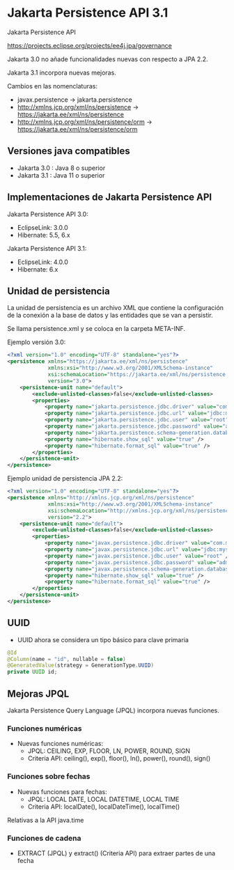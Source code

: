 
# Jakarta Persistence API 3.1

Jakarta Persistence API

https://projects.eclipse.org/projects/ee4j.jpa/governance

Jakarta 3.0 no añade funcionalidades nuevas con respecto a JPA 2.2.

Jakarta 3.1 incorpora nuevas mejoras.

Cambios en las nomenclaturas:

* javax.persistence -> jakarta.persistence
* http://xmlns.jcp.org/xml/ns/persistence -> https://jakarta.ee/xml/ns/persistence
* http://xmlns.jcp.org/xml/ns/persistence/orm -> https://jakarta.ee/xml/ns/persistence/orm

## Versiones java compatibles

* Jakarta 3.0 : Java 8 o superior
* Jakarta 3.1 : Java 11 o superior

## Implementaciones de Jakarta Persistence API

Jakarta Persistence API 3.0:

* EclipseLink: 3.0.0
* Hibernate: 5.5, 6.x

Jakarta Persistence API 3.1:

* EclipseLink: 4.0.0
* Hibernate: 6.x

## Unidad de persistencia

La unidad de persistencia es un archivo XML que contiene la configuración de la conexión a la base de datos y las entidades que se van a persistir.

Se llama persistence.xml y se coloca en la carpeta META-INF.

Ejemplo versión 3.0:

```xml
<?xml version="1.0" encoding="UTF-8" standalone="yes"?>
<persistence xmlns="https://jakarta.ee/xml/ns/persistence"
             xmlns:xsi="http://www.w3.org/2001/XMLSchema-instance"
             xsi:schemaLocation="https://jakarta.ee/xml/ns/persistence https://jakarta.ee/xml/ns/persistence/persistence_3_0.xsd"
             version="3.0">
    <persistence-unit name="default">
        <exclude-unlisted-classes>false</exclude-unlisted-classes>
        <properties>
            <property name="jakarta.persistence.jdbc.driver" value="com.mysql.cj.jdbc.Driver" />
            <property name="jakarta.persistence.jdbc.url" value="jdbc:mysql://localhost:3306/hibernate1" />
            <property name="jakarta.persistence.jdbc.user" value="root" />
            <property name="jakarta.persistence.jdbc.password" value="admin" />
            <property name="jakarta.persistence.schema-generation.database.action" value="drop-and-create" />
            <property name="hibernate.show_sql" value="true" />
            <property name="hibernate.format_sql" value="true" />
        </properties>
    </persistence-unit>
</persistence>

```

Ejemplo unidad de persistencia JPA 2.2:

```xml
<?xml version="1.0" encoding="UTF-8" standalone="yes"?>
<persistence xmlns="http://xmlns.jcp.org/xml/ns/persistence"
             xmlns:xsi="http://www.w3.org/2001/XMLSchema-instance"
             xsi:schemaLocation="http://xmlns.jcp.org/xml/ns/persistence http://xmlns.jcp.org/xml/ns/persistence/persistence_2_2.xsd"
             version="2.2">
    <persistence-unit name="default">
        <exclude-unlisted-classes>false</exclude-unlisted-classes>
        <properties>
            <property name="javax.persistence.jdbc.driver" value="com.mysql.cj.jdbc.Driver" />
            <property name="javax.persistence.jdbc.url" value="jdbc:mysql://localhost:3306/hibernate1" />
            <property name="javax.persistence.jdbc.user" value="root" />
            <property name="javax.persistence.jdbc.password" value="admin" />
            <property name="javax.persistence.schema-generation.database.action" value="drop-and-create" />
            <property name="hibernate.show_sql" value="true" />
            <property name="hibernate.format_sql" value="true" />
        </properties>
    </persistence-unit>
</persistence>
```

## UUID

* UUID ahora se considera un tipo básico para clave primaria

```java
@Id
@Column(name = "id", nullable = false)
@GeneratedValue(strategy = GenerationType.UUID)
private UUID id;
```

## Mejoras JPQL

Jakarta Persistence Query Language (JPQL) incorpora nuevas funciones.

### Funciones numéricas

* Nuevas funciones numéricas:
  * JPQL: CEILING, EXP, FLOOR, LN, POWER, ROUND, SIGN
  * Criteria API: ceiling(), exp(), floor(), ln(), power(), round(), sign()

### Funciones sobre fechas

* Nuevas funciones para fechas:
  * JPQL: LOCAL DATE, LOCAL DATETIME, LOCAL TIME
  * Criteria API: localDate(), localDateTime(), localTime()

Relativas a la API java.time

### Funciones de cadena

* EXTRACT (JPQL) y extract() (Criteria API) para extraer partes de una fecha